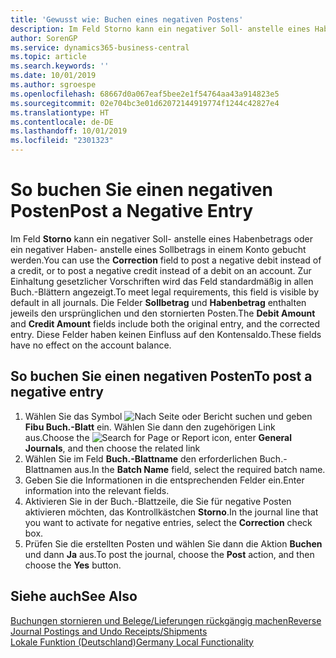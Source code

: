 ```yaml
---
title: 'Gewusst wie: Buchen eines negativen Postens'
description: Im Feld Storno kann ein negativer Soll- anstelle eines Habenbetrags oder ein negativer Haben- anstelle eines Sollbetrags in einem Konto gebucht werden. Zur Einhaltung gesetzlicher Vorschriften in Deutschland wird das Feld standardmäßig in allen Buch.-Blättern angezeigt. Die Felder Sollbetrag und Habenbetrag enthalten jeweils den ursprünglichen und den stornierten Posten.
author: SorenGP
ms.service: dynamics365-business-central
ms.topic: article
ms.search.keywords: ''
ms.date: 10/01/2019
ms.author: sgroespe
ms.openlocfilehash: 68667d0a067eaf5bee2e1f54764aa43a914823e5
ms.sourcegitcommit: 02e704bc3e01d62072144919774f1244c42827e4
ms.translationtype: HT
ms.contentlocale: de-DE
ms.lasthandoff: 10/01/2019
ms.locfileid: "2301323"
---
```

# <a name="post-a-negative-entry"></a><span data-ttu-id="0b5bb-105">So buchen Sie einen negativen Posten</span><span class="sxs-lookup"><span data-stu-id="0b5bb-105">Post a Negative Entry</span></span>
<span data-ttu-id="0b5bb-106">Im Feld **Storno** kann ein negativer Soll- anstelle eines Habenbetrags oder ein negativer Haben- anstelle eines Sollbetrags in einem Konto gebucht werden.</span><span class="sxs-lookup"><span data-stu-id="0b5bb-106">You can use the **Correction** field to post a negative debit instead of a credit, or to post a negative credit instead of a debit on an account.</span></span> <span data-ttu-id="0b5bb-107">Zur Einhaltung gesetzlicher Vorschriften wird das Feld standardmäßig in allen Buch.-Blättern angezeigt.</span><span class="sxs-lookup"><span data-stu-id="0b5bb-107">To meet legal requirements, this field is visible by default in all journals.</span></span> <span data-ttu-id="0b5bb-108">Die Felder **Sollbetrag** und **Habenbetrag** enthalten jeweils den ursprünglichen und den stornierten Posten.</span><span class="sxs-lookup"><span data-stu-id="0b5bb-108">The **Debit Amount** and **Credit Amount** fields include both the original entry, and the corrected entry.</span></span> <span data-ttu-id="0b5bb-109">Diese Felder haben keinen Einfluss auf den Kontensaldo.</span><span class="sxs-lookup"><span data-stu-id="0b5bb-109">These fields have no effect on the account balance.</span></span>  

## <a name="to-post-a-negative-entry"></a><span data-ttu-id="0b5bb-110">So buchen Sie einen negativen Posten</span><span class="sxs-lookup"><span data-stu-id="0b5bb-110">To post a negative entry</span></span>  

1.  <span data-ttu-id="0b5bb-111">Wählen Sie das Symbol ![Nach Seite oder Bericht suchen](../../media/ui-search/search_small.png "Nach Seite oder Bericht suchen") und geben **Fibu Buch.-Blatt** ein. Wählen Sie dann den zugehörigen Link aus.</span><span class="sxs-lookup"><span data-stu-id="0b5bb-111">Choose the ![Search for Page or Report](../../media/ui-search/search_small.png "Search for Page or Report icon") icon, enter **General Journals**, and then choose the related link</span></span>  
2.  <span data-ttu-id="0b5bb-112">Wählen Sie im Feld **Buch.-Blattname** den erforderlichen Buch.-Blattnamen aus.</span><span class="sxs-lookup"><span data-stu-id="0b5bb-112">In the **Batch Name** field, select the required batch name.</span></span>  
3.  <span data-ttu-id="0b5bb-113">Geben Sie die Informationen in die entsprechenden Felder ein.</span><span class="sxs-lookup"><span data-stu-id="0b5bb-113">Enter information into the relevant fields.</span></span>  
4.  <span data-ttu-id="0b5bb-114">Aktivieren Sie in der Buch.-Blattzeile, die Sie für negative Posten aktivieren möchten, das Kontrollkästchen **Storno**.</span><span class="sxs-lookup"><span data-stu-id="0b5bb-114">In the journal line that you want to activate for negative entries, select the **Correction** check box.</span></span>  
5.  <span data-ttu-id="0b5bb-115">Prüfen Sie die erstellten Posten und wählen Sie dann die Aktion **Buchen** und dann **Ja** aus.</span><span class="sxs-lookup"><span data-stu-id="0b5bb-115">To post the journal, choose the **Post** action, and then choose the **Yes** button.</span></span>  

## <a name="see-also"></a><span data-ttu-id="0b5bb-116">Siehe auch</span><span class="sxs-lookup"><span data-stu-id="0b5bb-116">See Also</span></span>  
[<span data-ttu-id="0b5bb-117">Buchungen stornieren und Belege/Lieferungen rückgängig machen</span><span class="sxs-lookup"><span data-stu-id="0b5bb-117">Reverse Journal Postings and Undo Receipts/Shipments</span></span>](../../finance-how-reverse-journal-posting.md)  
[<span data-ttu-id="0b5bb-118">Lokale Funktion (Deutschland)</span><span class="sxs-lookup"><span data-stu-id="0b5bb-118">Germany Local Functionality</span></span>](germany-local-functionality.md)
